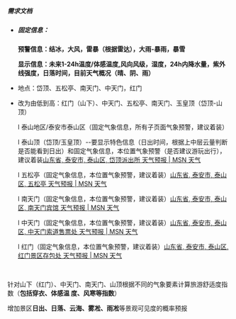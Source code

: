 ##### 需求文档

- ##### 固定信息：

  **预警信息：结冰，大风，雷暴（根据雷达），大雨-暴雨，暴雪**

  **显示信息：未来1-24h温度/体感温度,风向风级，湿度，24h内降水量，紫外线强度，日落时间，目前天气概况（晴、阴、雨）**

- 地点：岱顶、五松亭、南天门、中天门，红门

- 改为由低到高：红门（山下）、中天门、五松亭、南天门、玉皇顶（岱顶-山顶）

  

  l 泰山地区/泰安市泰山区（固定气象信息，所有子页面气象预警，建议着装）

  

  l 泰山顶（岱顶/玉皇顶）--要显示特色信息（日出时间，根据上中层云量判断是否能看到日出）和固定气象信息，本位置气象预警（是否建议游玩出行），建议着装[山东省, 泰安市, 泰山区, 岱顶派出所 天气预报 | MSN 天气](https://www.msn.cn/zh-cn/weather/forecast/in-山东省,泰安市?ocid=ansmsnweather&loc=eyJhIjoi5bKx6aG25rS+5Ye65omAIiwibCI6IuazsOWxseWMuiIsInIiOiLlsbHkuJznnIEiLCJyMiI6IuazsOWuieW4giIsImMiOiLkuK3ljY7kurrmsJHlhbHlkozlm70iLCJpIjoiY24iLCJ0IjoxMDEsImciOiJ6aC1jbiIsIngiOiIxMTcuMTA1MTYzIiwieSI6IjM2LjI1NjA0NiJ9&weadegreetype=C)

  

  l 五松亭（固定气象信息，本位置气象预警，建议着装）[山东省, 泰安市, 泰山区, 五松亭 天气预报 | MSN 天气](https://www.msn.cn/zh-cn/weather/forecast/in-山东省,泰安市?ocid=ansmsnweather&loc=eyJhIjoi5LqU5p2+5LqtIiwibCI6IuazsOWxseWMuiIsInIiOiLlsbHkuJznnIEiLCJyMiI6IuazsOWuieW4giIsImMiOiLkuK3ljY7kurrmsJHlhbHlkozlm70iLCJpIjoiY24iLCJ0IjoxMDEsImciOiJ6aC1jbiIsIngiOiIxMTcuMTE3MTc2IiwieSI6IjM2LjI0Njg3OCJ9&weadegreetype=C)

  

  l 南天门（固定气象信息，本位置气象预警，建议着装）[山东省, 泰安市, 泰山区, 南天门宾馆 天气预报 | MSN 天气](https://www.msn.cn/zh-cn/weather/forecast/in-山东省,泰安市?ocid=ansmsnweather&loc=eyJhIjoi5Y2X5aSp6Zeo5a6+6aaGIiwibCI6IuazsOWxseWMuiIsInIiOiLlsbHkuJznnIEiLCJyMiI6IuazsOWuieW4giIsImMiOiLkuK3ljY7kurrmsJHlhbHlkozlm70iLCJpIjoiY24iLCJ0IjoxMDEsImciOiJ6aC1jbiIsIngiOiIxMTcuMTA0NDA4IiwieSI6IjM2LjI1NjM0NiJ9&weadegreetype=C)

   

  l 中天门（固定气象信息，本位置气象预警，建议着装）[山东省, 泰安市, 泰山区, 中天门索道售票处 天气预报 | MSN 天气](https://www.msn.cn/zh-cn/weather/forecast/in-山东省,泰安市?ocid=ansmsnweather&loc=eyJhIjoi5Lit5aSp6Zeo57Si6YGT5ZSu56Wo5aSEIiwibCI6IuazsOWxseWMuiIsInIiOiLlsbHkuJznnIEiLCJyMiI6IuazsOWuieW4giIsImMiOiLkuK3ljY7kurrmsJHlhbHlkozlm70iLCJpIjoiY24iLCJ0IjoxMDEsImciOiJ6aC1jbiIsIngiOiIxMTcuMTEzOTgiLCJ5IjoiMzYuMjM4ODU5In0=&weadegreetype=C)

   

  l 红门（固定气象信息，本位置气象预警，建议着装）[山东省, 泰安市, 泰山区, 红门景区存包处 天气预报 | MSN 天气](https://www.msn.cn/zh-cn/weather/forecast/in-山东省,泰安市?ocid=ansmsnweather&loc=eyJhIjoi57qi6Zeo5pmv5Yy65a2Y5YyF5aSEIiwibCI6IuazsOWxseWMuiIsInIiOiLlsbHkuJznnIEiLCJyMiI6IuazsOWuieW4giIsImMiOiLkuK3ljY7kurrmsJHlhbHlkozlm70iLCJpIjoiY24iLCJ0IjoxMDEsImciOiJ6aC1jbiIsIngiOiIxMTcuMTI4Njg4IiwieSI6IjM2LjIwOTQyNCJ9&weadegreetype=C)

​		

​		针对山下（红门）、中天门、南天门、山顶根据不同的气象要素计算旅游舒适度指数（**包括穿衣、体感温		度、风寒等指数**）



​		增加景区**日出、日落、云海、雾凇、雨凇**等景观可见度的概率预报
